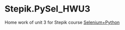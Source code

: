 # Stepik.PySel_HWU3

Home work of unit 3 for Stepik course [Selenium+Python](https://stepik.org/course/575/)
